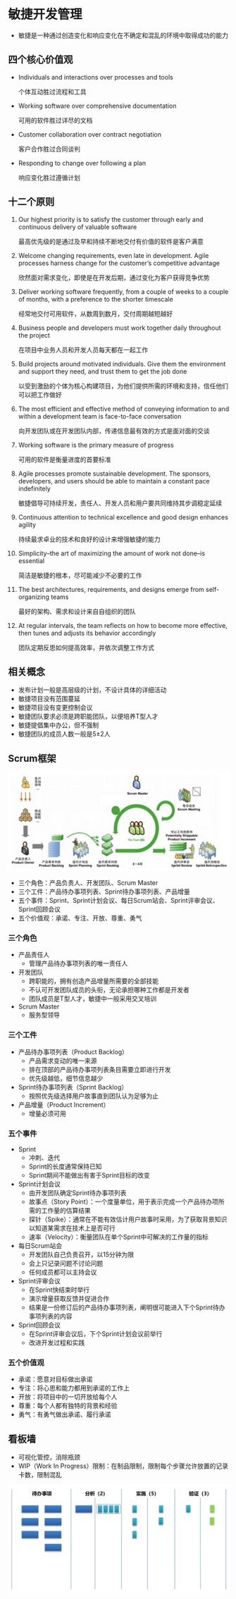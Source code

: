 # **敏捷开发管理**

- 敏捷是一种通过创造变化和响应变化在不确定和混乱的环境中取得成功的能力

## 四个核心价值观

- Individuals and interactions over processes and tools

  个体互动胜过流程和工具

- Working software over comprehensive documentation

  可用的软件胜过详尽的文档

- Customer collaboration over contract negotiation

  客户合作胜过合同谈判

- Responding to change over following a plan

  响应变化胜过遵循计划

## 十二个原则

1. Our highest priority is to satisfy the customer through early and continuous delivery of valuable software

   最高优先级的是通过及早和持续不断地交付有价值的软件是客户满意

2. Welcome changing requirements, even late in development. Agile processes harness change for the customer’s competitive advantage

   欣然面对需求变化，即使是在开发后期，通过变化为客户获得竞争优势

3. Deliver working software frequently, from a couple of weeks to a couple of months, with a preference to the shorter timescale

   经常地交付可用软件，从数周到数月，交付周期越短越好

4. Business people and developers must work together daily throughout the project

   在项目中业务人员和开发人员每天都在一起工作

5. Build projects around motivated individuals. Give them the environment and support they need, and trust them to get the job done

   以受到激励的个体为核心构建项目，为他们提供所需的环境和支持，信任他们可以把工作做好

6. The most efficient and effective method of conveying information to and within a development team is face-to-face conversation

   向开发团队或在开发团队内部，传递信息最有效的方式是面对面的交谈

7. Working software is the primary measure of progress

   可用的软件是衡量进度的首要标准

8. Agile processes promote sustainable development. The sponsors, developers, and users should be able to maintain a constant pace indefinitely

   敏捷倡导可持续开发，责任人、开发人员和用户要共同维持其步调稳定延续

9. Continuous attention to technical excellence and good design enhances agility

   持续最求卓业的技术和良好的设计来增强敏捷的能力

10. Simplicity–the art of maximizing the amount of work not done–is essential

    简洁是敏捷的根本，尽可能减少不必要的工作

11. The best architectures, requirements, and designs emerge from self-organizing teams

    最好的架构、需求和设计来自自组织的团队

12. At regular intervals, the team reflects on how to become more effective, then tunes and adjusts its behavior accordingly

    团队定期反思如何提高效率，并依次调整工作方式

## 相关概念

- 发布计划一般是高层级的计划，不设计具体的详细活动
- 敏捷项目没有范围蔓延
- 敏捷项目没有变更控制会议
- 敏捷团队要求必须是跨职能团队，以便培养T型人才
- 敏捷提倡集中办公，但不强制
- 敏捷团队的成员人数一般是5±2人

## Scrum框架

![](assets/敏捷开发管理/Scrum.jpg)

- 三个角色：产品负责人、开发团队、Scrum Master
- 三个工件：产品待办事项列表、Sprint待办事项列表、产品增量
- 五个事件：Sprint、Sprint计划会议、每日Scrum站会、Sprint评审会议、Sprint回顾会议
- 五个价值观：承诺、专注、开放、尊重、勇气

### 三个角色

- 产品责任人
  - 管理产品待办事项列表的唯一责任人
- 开发团队
  - 跨职能的，拥有创造产品增量所需要的全部技能
  - 不认可开发团队成员的头衔，无论承担哪种工作都是开发者
  - 团队成员是T型人才，敏捷中一般采用交叉培训
- Scrum Master
  - 服务型领导

### 三个工件

- 产品待办事项列表（Product Backlog）
  - 产品需求变动的唯一来源
  - 排在顶部的产品待办事项列表条目需要立即进行开发
  - 优先级越低，细节信息越少
- Sprint待办事项列表（Sprint Backlog）
  - 按照优先级选择用户故事直到团队认为足够为止
- 产品增量（Product Increment）
  - 增量必须可用

### 五个事件

- Sprint
  - 冲刺、迭代
  - Sprint的长度通常保持已知
  - Sprint期间不能做出有害于Sprint目标的改变
- Sprint计划会议
  - 由开发团队确定Sprint待办事项列表
  - 故事点（Story Point）：一个度量单位，用于表示完成一个产品待办项所需的工作量的估算结果
  - 探针（Spike）：通常在不能有效估计用户故事时采用，为了获取背景知识以知道某需求在技术上是否可行
  - 速率（Velocity）：衡量团队在单个Sprint中可解决的工作量的指标
- 每日Scrum站会
  - 开发团队自己负责召开，以15分钟为限
  - 会上只记录问题不讨论问题
  - 任何成员都可以主持会议
- Sprint评审会议
  - 在Sprint快结束时举行
  - 演示增量获取反馈并促进合作
  - 结果是一份修订后的产品待办事项列表，阐明很可能进入下个Sprint待办事项列表的内容
- Sprint回顾会议
  - 在Sprint评审会议后，下个Sprint计划会议前举行
  - 改进开发过程和实践

### 五个价值观

- 承诺：愿意对目标做出承诺
- 专注：将心思和能力都用到承诺的工作上
- 开放：将项目中的一切开放给每个人
- 尊重：每个人都有独特的背景和经验
- 勇气：有勇气做出承诺、履行承诺

## 看板墙

- 可视化管控，消除瓶颈
- WIP（Work In Progress）限制：在制品限制，限制每个步骤允许放置的记录卡数，限制混乱

![](assets/敏捷开发管理/看板.jpg)